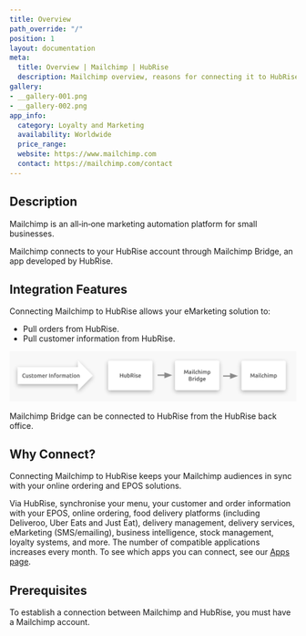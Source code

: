 ```yaml
---
title: Overview
path_override: "/"
position: 1
layout: documentation
meta:
  title: Overview | Mailchimp | HubRise
  description: Mailchimp overview, reasons for connecting it to HubRise and summary of integrated features. Synchronise data between your EPOS and your apps.
gallery:
- __gallery-001.png
- __gallery-002.png
app_info:
  category: Loyalty and Marketing
  availability: Worldwide
  price_range: 
  website: https://www.mailchimp.com
  contact: https://mailchimp.com/contact
---
```


## Description

Mailchimp is an all‑in‑one marketing automation platform for small businesses.

Mailchimp connects to your HubRise account through Mailchimp Bridge, an app developed by HubRise.

## Integration Features

Connecting Mailchimp to HubRise allows your eMarketing solution to:

- Pull orders from HubRise.
- Pull customer information from HubRise.

![Mailchimp Bridge Workflow](./images/007-2x-connection-diagram.png)

Mailchimp Bridge can be connected to HubRise from the HubRise back office.

## Why Connect?

Connecting Mailchimp to HubRise keeps your Mailchimp audiences in sync with your online ordering and EPOS solutions.

Via HubRise, synchronise your menu, your customer and order information with your EPOS, online ordering, food delivery platforms (including Deliveroo, Uber Eats and Just Eat), delivery management, delivery services, eMarketing (SMS/emailing), business intelligence, stock management, loyalty systems, and more. The number of compatible applications increases every month. To see which apps you can connect, see our [Apps page](/apps).

## Prerequisites

To establish a connection between Mailchimp and HubRise, you must have a Mailchimp account.
